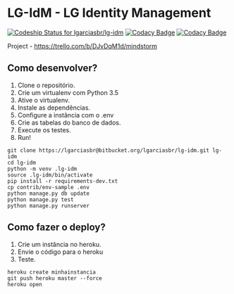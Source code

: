 # LG-IdM - LG Identity Management

[ ![Codeship Status for lgarciasbr/lg-idm](https://codeship.com/projects/875dd1c0-6694-0133-fcc4-72bdfd530753/status?branch=master)](https://codeship.com/projects/113803)
[![Codacy Badge](https://api.codacy.com/project/badge/Grade/511a6d041aa04b9eb1e5dfe205a0ff8f)](https://www.codacy.com?utm_source=git@bitbucket.org&amp;utm_medium=referral&amp;utm_content=lgarciasbr/lg-idm&amp;utm_campaign=Badge_Grade)
[![Codacy Badge](https://api.codacy.com/project/badge/Coverage/511a6d041aa04b9eb1e5dfe205a0ff8f)](https://www.codacy.com?utm_source=git@bitbucket.org&amp;utm_medium=referral&amp;utm_content=lgarciasbr/lg-idm&amp;utm_campaign=Badge_Coverage)

Project - https://trello.com/b/DJvDqM1d/mindstorm

## Como desenvolver?

1. Clone o repositório.
2. Crie um virtualenv com Python 3.5
3. Ative o virtualenv.
4. Instale as dependências.
5. Configure a instância com o .env
6. Crie as tabelas do banco de dados.
7. Execute os testes.
8. Run!


```console
git clone https://lgarciasbr@bitbucket.org/lgarciasbr/lg-idm.git lg-idm
cd lg-idm
python -m venv .lg-idm
source .lg-idm/bin/activate
pip install -r requirements-dev.txt
cp contrib/env-sample .env
python manage.py db update
python manage.py test
python manage.py runserver
```

## Como fazer o deploy?

1. Crie um instância no heroku.
2. Envie o código para o heroku
3. Teste.


```console
heroku create minhainstancia
git push heroku master --force
heroku open
```